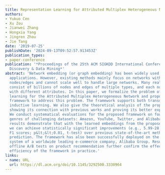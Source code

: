 ```yaml
---
title: Representation Learning for Attributed Multiplex Heterogeneous Network
authors:
- Yukuo Cen
- Xu Zou
- Jianwei Zhang
- Hongxia Yang
- Jingren Zhou
- Jie Tang
date: '2019-07-25'
publishDate: '2024-09-13T09:52:57.913453Z'
publication_types:
- paper-conference
publication: '*Proceedings of the 25th ACM SIGKDD International Conference on Knowledge
  Discovery & Data Mining*'
abstract: 'Network embedding (or graph embedding) has been widely used in many real-world
  applications. However, existing methods mainly focus on networks with single-typed
  nodes/edges and cannot scale well to handle large networks. Many real-world networks
  consist of billions of nodes and edges of multiple types, and each node is associated
  with different attributes. In this paper, we formalize the problem of embedding
  learning for the Attributed Multiplex Heterogeneous Network and propose a unified
  framework to address this problem. The framework supports both transductive and
  inductive learning. We also give the theoretical analysis of the proposed framework,
  showing its connection with previous works and proving its better expressiveness.
  We conduct systematical evaluations for the proposed framework on four different
  genres of challenging datasets: Amazon, YouTube, Twitter, and Alibaba. Experimental
  results demonstrate that with the learned embeddings from the proposed framework,
  we can achieve statistically significant improvements (e.g., 5.99-28.23% lift by
  F1 scores; p&lt;&lt;0.01, t-test) over previous state-of-the-art methods for link
  prediction. The framework has also been successfully deployed on the recommendation
  system of a worldwide leading e-commerce company, Alibaba Group. Results of the
  offline A/B tests on product recommendation further confirm the effectiveness and
  efficiency of the framework in practice.'
links:
- name: URL
  url: https://dl.acm.org/doi/10.1145/3292500.3330964
---
```

